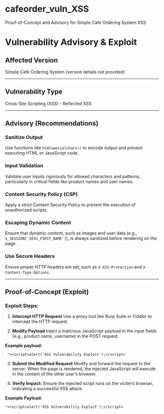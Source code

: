 # cafeorder_vuln_XSS
Proof-of-Concept and Advisory for Simple Cafe Ordering System XSS

# Vulnerability Advisory & Exploit

## Affected Version
Simple Cafe Ordering System (version details not provided)

---

## Vulnerability Type
Cross-Site Scripting (XSS) - Reflected XSS

---

## Advisory (Recommendations)

### Sanitize Output
Use functions like `htmlspecialchars()` to encode output and prevent executing HTML or JavaScript code.

### Input Validation
Validate user inputs rigorously for allowed characters and patterns, particularly in critical fields like product names and user names.

### Content Security Policy (CSP)
Apply a strict Content Security Policy to prevent the execution of unauthorized scripts.

### Escaping Dynamic Content
Ensure that dynamic content, such as images and user data (e.g., `$_SESSION['SESS_FIRST_NAME']`), is always sanitized before rendering on the page.

### Use Secure Headers
Ensure proper HTTP headers are set, such as `X-XSS-Protection` and `X-Content-Type-Options`.

---

## Proof-of-Concept (Exploit)

### Exploit Steps:

1. **Intercept HTTP Request**
   Use a proxy tool like Burp Suite or Fiddler to intercept the HTTP request.

2. **Modify Payload**
   Inject a malicious JavaScript payload in the input fields (e.g., product name, username) in the POST request.
   
**Example payload:**
     
     "><script>alert('XSS Vulnerability Exploit');</script>

3. **Submit the Modified Request**
   Modify and forward the request to the server. When the page is rendered, the injected JavaScript will execute in the context of the other user’s browser.

4. **Verify Impact:**
   Ensure the injected script runs on the victim’s browser, indicating a successful XSS attack.

**Example Payload:**
    
    "><script>alert('XSS Vulnerability Exploit');</script>
